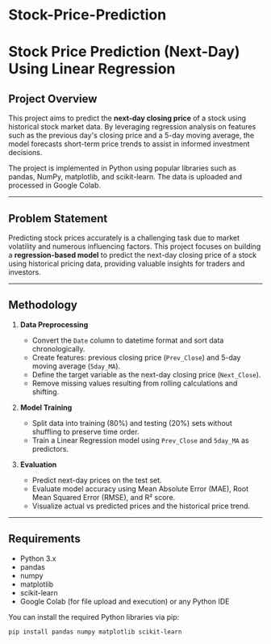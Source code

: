 # Stock-Price-Prediction
# Stock Price Prediction (Next-Day) Using Linear Regression

## Project Overview

This project aims to predict the **next-day closing price** of a stock using historical stock market data. By leveraging regression analysis on features such as the previous day's closing price and a 5-day moving average, the model forecasts short-term price trends to assist in informed investment decisions.

The project is implemented in Python using popular libraries such as pandas, NumPy, matplotlib, and scikit-learn. The data is uploaded and processed in Google Colab.

---

## Problem Statement

Predicting stock prices accurately is a challenging task due to market volatility and numerous influencing factors. This project focuses on building a **regression-based model** to predict the next-day closing price of a stock using historical pricing data, providing valuable insights for traders and investors.

---

## Methodology

1. **Data Preprocessing**  
   - Convert the `Date` column to datetime format and sort data chronologically.  
   - Create features: previous closing price (`Prev_Close`) and 5-day moving average (`5day_MA`).  
   - Define the target variable as the next-day closing price (`Next_Close`).  
   - Remove missing values resulting from rolling calculations and shifting.

2. **Model Training**  
   - Split data into training (80%) and testing (20%) sets without shuffling to preserve time order.  
   - Train a Linear Regression model using `Prev_Close` and `5day_MA` as predictors.

3. **Evaluation**  
   - Predict next-day prices on the test set.  
   - Evaluate model accuracy using Mean Absolute Error (MAE), Root Mean Squared Error (RMSE), and R² score.  
   - Visualize actual vs predicted prices and the historical price trend.

---

## Requirements

- Python 3.x  
- pandas  
- numpy  
- matplotlib  
- scikit-learn  
- Google Colab (for file upload and execution) or any Python IDE

You can install the required Python libraries via pip:

```bash
pip install pandas numpy matplotlib scikit-learn

